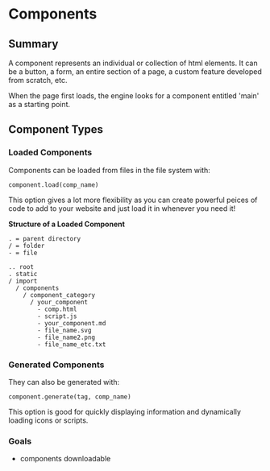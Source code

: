 # Components

## Summary

A component represents an individual or collection of html elements. It can be a button, a
form, an entire section of a page, a custom feature developed from scratch, etc.

When the page first loads, the engine looks for a component entitled 'main' as a starting point.

## Component Types

### **Loaded Components**

Components can be loaded from files in the file system with:

``` component.load(comp_name) ```

This option gives a lot more flexibility as you can create powerful peices of code to add to your website and just load it in whenever you need it!

**Structure of a Loaded Component**

```
. = parent directory
/ = folder
- = file

.. root
. static
/ import
  / components
    / component_category
      / your_component
        - comp.html
        - script.js
        - your_component.md
        - file_name.svg
        - file_name2.png
        - file_name_etc.txt
```


 ### **Generated Components**
 
 They can also be generated with:

 ``` component.generate(tag, comp_name) ```

This option is good for quickly displaying information and dynamically loading icons or scripts.

### Goals
- components downloadable